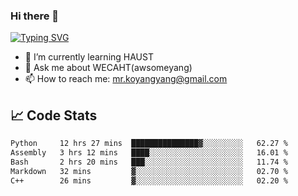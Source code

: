 ### Hi there 👋

[![Typing SVG](https://readme-typing-svg.herokuapp.com?color=%23F78A63&lines=Here+are+some+ideas+to+get+you+started%3A)](https://git.io/typing-svg)

- 🌱 I’m currently learning HAUST
- 💬 Ask me about WECAHT(awsomeyang)
- 📫 How to reach me: mr.koyangyang@gmail.com

## &#x1f4c8; Code Stats
<!--START_SECTION:waka-->

```txt
Python     12 hrs 27 mins  ███████████████▓░░░░░░░░░   62.27 %
Assembly   3 hrs 12 mins   ████░░░░░░░░░░░░░░░░░░░░░   16.01 %
Bash       2 hrs 20 mins   ███░░░░░░░░░░░░░░░░░░░░░░   11.74 %
Markdown   32 mins         ▓░░░░░░░░░░░░░░░░░░░░░░░░   02.70 %
C++        26 mins         ▓░░░░░░░░░░░░░░░░░░░░░░░░   02.20 %
```

<!--END_SECTION:waka-->